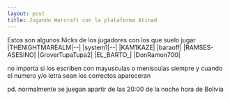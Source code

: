 ```yaml
---
layout: post
title: Jugando Warcraft con la plataforma Atinad
---
```


Estos son algunos Nicks de los jugadores con los que suelo jugar
|THENIGHTMAREALM|--|
|system1|--|
|KAM1KAZE|
|baraoff|
|RAMSES-ASESINO|
|GroverTupaTupa2|
|EL_BARTO_|
|DonRamon700|

no importa si los escriben con mayusculas o menisculas siempre y cuando el numero y/o letra sean los correctos apareceran

pd. normalmente se juegan apartir de las 20:00 de la noche hora de Bolivia
